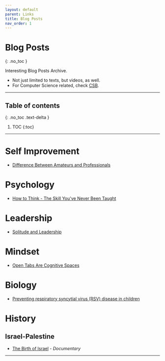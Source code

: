 ```yaml
---
layout: default
parent: Links
title: Blog Posts
nav_order: 1
---
```


#  Blog Posts
{: .no_toc }

Interesting Blog Posts Archive.

- Not just limited to texts, but videos, as well.
- For Computer Science related, check [CSB](../../../docs/links/blogCS).

---

## Table of contents
{: .no_toc .text-delta }

1. TOC
{:toc}

---

# Self Improvement

- [Difference Between Amateurs and Professionals](https://fs.blog/2017/08/amateurs-professionals/)

# Psychology

- [How to Think - The Skill You've Never Been Taught](https://fs.blog/2015/08/how-to-think/)

# Leadership

- [Solitude and Leadership](https://fs.blog/great-talks/solitude-and-leadership/)

# Mindset

- [Open Tabs Are Cognitive Spaces](https://rybakov.com/blog/open_tabs_are_cognitive_spaces/)

# Biology

- [Preventing respiratory syncytial virus (RSV) disease in children](https://science.sciencemag.org/content/372/6543/686)

# History

## Israel-Palestine

- [The Birth of Israel](https://topdocumentaryfilms.com/birth-of-israel/) - *Documentary*


---

